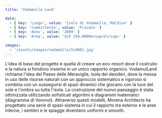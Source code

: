 ```yaml
---
title: 'Vodamulla Land'

data:
  - { key: 'Luogo', value: 'Isola di Vodamulla, Maldive' }
  - { key: 'Committente', value: 'Privato' }
  - { key: 'Anno', value: '2009' }
  - { key: 'Area', value: 'SLP 150.0000m<sup>2</sup>' }

images:
  - '/assets/images/vodamulla/VLH001.jpg'
---
```


L'idea di base del progetto è quella di creare un eco-resort dove il costruito e la natura si fondono
insieme in un unico rapporto organico. VodamulLand richiama l'idea del Paese delle Meraviglie, 
isola dei desideri, dove la messa in uso delle risorse naturali con un approccio sistematico e rigoroso
si combina con un susseguirsi di spazi dinamici che giocano con la luce del sole e l'ombra
su tutta l'isola. La costruzione del nuovo paesaggio è stata ottimizzata utilizzando sofisticati algoritmi e
diagrammi matematici (diagramma di Voronoi). Attraverso questi modelli, Morena Architects ha progettato una serie 
di spazi-sistema in cui il rapporto tra esterno e le aree interne, i sentieri e le spiagge diventano uniformi 
e smooth.

